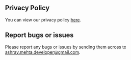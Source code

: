 ## Privacy Policy
You can view our privacy policy [here](https://ashraymehta.github.io/authenticator-pages/privacy-policy).

## Report bugs or issues
Please report any bugs or issues by sending them across to ashray.mehta.developer@gmail.com.
